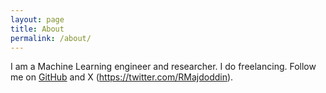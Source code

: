 ```yaml
---
layout: page
title: About
permalink: /about/
---
```

I am a Machine Learning engineer and researcher. I do freelancing.  Follow me on [GitHub](https://github.com/Majdoddin) and X (https://twitter.com/RMajdoddin). 